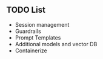 ## TODO List
- Session management
- Guardrails
- Prompt Templates
- Additional models and vector DB
- Containerize
